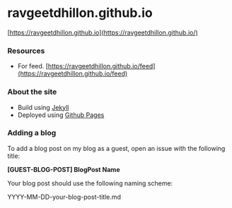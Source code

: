 # ravgeetdhillon.github.io
[https://ravgeetdhillon.github.io](https://ravgeetdhillon.github.io/)
### Resources
* For feed. [https://ravgeetdhillon.github.io/feed](https://ravgeetdhillon.github.io/feed)

### About the site
* Build using [Jekyll](https://jekyllrb.com)
* Deployed using [Github Pages](https://pages.github.com/)

### Adding a blog
To add a blog post on my blog as a guest, open an issue with the following title:

**[GUEST-BLOG-POST] BlogPost Name**

Your blog post should use the following naming scheme:

YYYY-MM-DD-your-blog-post-title.md
